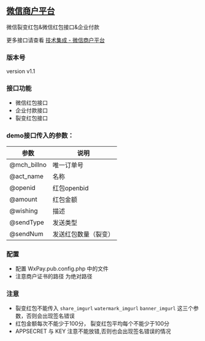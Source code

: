 ## [微信商户平台](https://pay.weixin.qq.com/index.php/home/login)
微信裂变红包&微信红包接口&企业付款 

更多接口请查看 [技术集成 - 微信商户平台](https://pay.weixin.qq.com/wiki/doc/api/index.html)

### 版本号
version  v1.1

### 接口功能
* 微信红包接口
* 企业付款接口
* 裂变红包接口

### demo接口传入的参数：
|参数|说明
|-----|-----------
|@mch_billno | 唯一订单号
|@act_name   | 名称
|@openid     | 红包openbid
|@amount     | 红包金额
|@wishing    | 描述
|@sendType   |发送类型
|@sendNum    | 发送红包数量（裂变）

### 配置
* 配置 WxPay.pub.config.php 中的文件
* 注意商户证书的路径 为绝对路径

### 注意
* 裂变红包不能传入 `share_imgurl` `watermark_imgurl` `banner_imgurl` 这三个参数，否则会出现签名错误
* 红包金额每次不能少于100分， 裂变红包平均每个不能少于100分
* APPSECRET 与 KEY 注意不能放错,否则也会出现签名错误的情况

